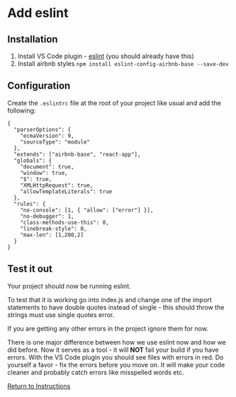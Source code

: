 # Add eslint

## Installation

1. Install VS Code plugin - [eslint](https://marketplace.visualstudio.com/items?itemName=dbaeumer.vscode-eslint) (you should already have this)
2. Install airbnb styles
`npm install eslint-config-airbnb-base --save-dev`

## Configuration
Create the `.eslintrc` file at the root of your project like usual and add the following:
```
{
  "parserOptions": {
    "ecmaVersion": 9,
    "sourceType": "module"
  },
  "extends": ["airbnb-base", "react-app"],
  "globals": {
    "document": true,
    "window": true,
    "$": true,
    "XMLHttpRequest": true,
    "allowTemplateLiterals": true
  },
  "rules": {
    "no-console": [1, { "allow": ["error"] }],
    "no-debugger": 1,
    "class-methods-use-this": 0,
    "linebreak-style": 0,
    "max-len": [1,200,2]
  }
}
```

## Test it out
Your project should now be running eslint.

To test that it is working go into index.js and change one of the import statements to have double quotes instead of single - this should throw the strings must use single quotes error.

If you are getting any other errors in the project ignore them for now.

There is one major difference between how we use eslint now and how we did before.  Now it serves as a tool - it will **NOT** fail your build if you have errors.  With the VS Code plugin you should see files with errors in red.  Do yourself a favor - fix the errors before you move on.  It will make your code cleaner and probably catch errors like misspelled words etc.


[Return to Instructions](../react-setup.md)